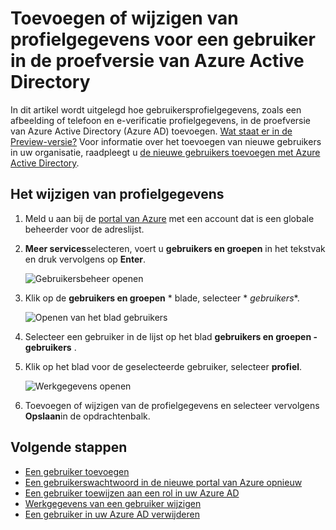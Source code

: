 <properties
    pageTitle="Toevoegen of wijzigen van profielgegevens voor een gebruiker in de proefversie van Azure Active Directory | Microsoft Azure"
    description="Informatie over het toevoegen van het gebruikersprofiel, profielfoto, inclusief in Azure Active Directory"
    services="active-directory"
    documentationCenter=""
    authors="curtand"
    manager="femila"
    editor=""/>

<tags
    ms.service="active-directory"
    ms.workload="identity"
    ms.tgt_pltfrm="na"
    ms.devlang="na"
    ms.topic="article"
    ms.date="09/12/2016"
    ms.author="curtand"/>

# <a name="add-or-change-profile-information-for-a-user-in-azure-active-directory-preview"></a>Toevoegen of wijzigen van profielgegevens voor een gebruiker in de proefversie van Azure Active Directory

In dit artikel wordt uitgelegd hoe gebruikersprofielgegevens, zoals een afbeelding of telefoon en e-verificatie profielgegevens, in de proefversie van Azure Active Directory (Azure AD) toevoegen. [Wat staat er in de Preview-versie?](active-directory-preview-explainer.md) Voor informatie over het toevoegen van nieuwe gebruikers in uw organisatie, raadpleegt u [de nieuwe gebruikers toevoegen met Azure Active Directory](active-directory-users-create-azure-portal.md).

## <a name="how-to-change-profile-information"></a>Het wijzigen van profielgegevens

1.  Meld u aan bij de [portal van Azure](https://portal.azure.com) met een account dat is een globale beheerder voor de adreslijst.

2.  **Meer services**selecteren, voert u **gebruikers en groepen** in het tekstvak en druk vervolgens op **Enter**.

    ![Gebruikersbeheer openen](./media/active-directory-users-profile-azure-portal/create-users-user-management.png)

3.  Klik op de **gebruikers en groepen** * blade, selecteer * *gebruikers**.

    ![Openen van het blad gebruikers](./media/active-directory-users-profile-azure-portal/create-users-open-users-blade.png)

4. Selecteer een gebruiker in de lijst op het blad **gebruikers en groepen - gebruikers** .

5. Klik op het blad voor de geselecteerde gebruiker, selecteer **profiel**.

    ![Werkgegevens openen](./media/active-directory-users-profile-azure-portal/active-directory-create-users-profile.png)

6. Toevoegen of wijzigen van de profielgegevens en selecteer vervolgens **Opslaan**in de opdrachtenbalk.

## <a name="whats-next"></a>Volgende stappen

- [Een gebruiker toevoegen](active-directory-users-create-azure-portal.md)
- [Een gebruikerswachtwoord in de nieuwe portal van Azure opnieuw](active-directory-users-reset-password-azure-portal.md)
- [Een gebruiker toewijzen aan een rol in uw Azure AD](active-directory-users-assign-role-azure-portal.md)
- [Werkgegevens van een gebruiker wijzigen](active-directory-users-work-info-azure-portal.md)
- [Een gebruiker in uw Azure AD verwijderen](active-directory-users-delete-user-azure-portal.md)
